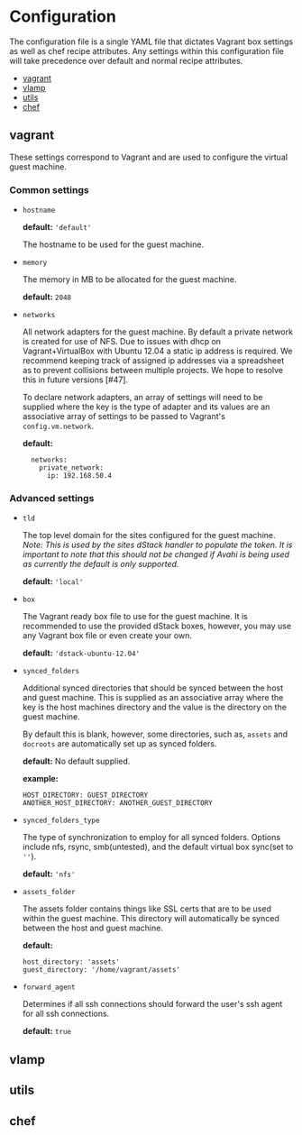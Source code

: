 Configuration
=============

The configuration file is a single YAML file that dictates Vagrant box settings
as well as chef recipe attributes. Any settings within this configuration file
will take precedence over default and normal recipe attributes.

* [vagrant](#vagrant)
* [vlamp](#vlamp)
* [utils](#utils)
* [chef](#chef)

vagrant
-------

These settings correspond to Vagrant and are used to configure the virtual guest
machine.

### Common settings
* `hostname`

    **default:** `'default'`

    The hostname to be used for the guest machine.

* `memory`

    The memory in MB to be allocated for the guest machine.

    **default:** `2048`

* `networks`

    All network adapters for the guest machine. By default a private network is
    created for use of NFS. Due to issues with dhcp on Vagrant+VirtualBox with
    Ubuntu 12.04 a static ip address is required. We recommend keeping track of
    assigned ip addresses via a spreadsheet as to prevent collisions between
    multiple projects. We hope to resolve this in future versions [#47].

    To declare network adapters, an array of settings will need to be supplied
    where the key is the type of adapter and its values are an associative array
    of settings to be passed to Vagrant's `config.vm.network`.

    **default:**
    ```
      networks:
        private_network:
          ip: 192.168.50.4
    ```

### Advanced settings

* `tld`

   The top level domain for the sites configured for the guest machine.
   *Note: This is used by the sites dStack handler to populate the
   <full-domain> token. It is important to note that this should not be changed
   if Avahi is being used as currently the default is only supported.*

    **default:** `'local'`

* `box`

   The Vagrant ready box file to use for the guest machine. It is recommended
   to use the provided dStack boxes, however, you may use any Vagrant box file
   or even create your own.

    **default:** `'dstack-ubuntu-12.04'`

* `synced_folders`

    Additional synced directories that should be synced between the host and
    guest machine. This is supplied as an associative array where the key is
    the host machines directory and the value is the directory on the guest
    machine.

    By default this is blank, however, some directories, such as, `assets` and
    `docroots` are automatically set up as synced folders.

    **default:** No default supplied.

    **example:**
    ```
    HOST_DIRECTORY: GUEST_DIRECTORY
    ANOTHER_HOST_DIRECTORY: ANOTHER_GUEST_DIRECTORY
    ```

* `synced_folders_type`

     The type of synchronization to employ for all synced folders. Options
     include nfs, rsync, smb(untested), and the default virtual box
     sync(set to `''`).

     **default:** `'nfs'`

* `assets_folder`

     The  assets folder contains things like SSL certs that are to be used
     within the guest machine. This directory will automatically be synced
     between the host and guest machine.

     **default:**
     ```
     host_directory: 'assets'
     guest_directory: '/home/vagrant/assets'
     ```

* `forward_agent`

    Determines if all ssh connections should forward the user's ssh agent for
    all ssh connections.

    **default:** `true`

vlamp
-------

utils
-------

chef
-------
